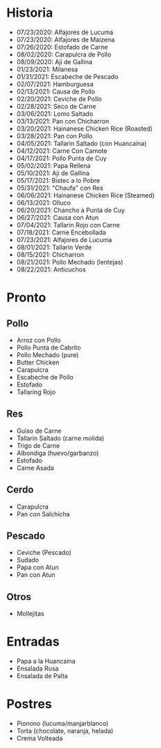 # Historia

- 07/23/2020: Alfajores de Lucuma
- 07/23/2020: Alfajores de Maizena
- 07/26/2020: Estofado de Carne
- 08/02/2020: Carapulcra de Pollo
- 08/09/2020: Aji de Gallina
- 01/23/2021: Milanesa
- 01/31/2021: Escabeche de Pescado
- 02/07/2021: Hamburguesa
- 02/13/2021: Causa de Pollo
- 02/20/2021: Ceviche de Pollo
- 02/28/2021: Seco de Carne
- 03/06/2021: Lomo Saltado
- 03/13/2021: Pan con Chicharron
- 03/20/2021: Hainanese Chicken Rice (Roasted)
- 03/28/2021: Pan con Pollo
- 04/05/2021: Tallarin Saltado (con Huancaina)
- 04/12/2021: Carne Con Camote
- 04/17/2021: Pollo Punta de Cuy
- 05/02/2021: Papa Rellena
- 05/10/2021: Aji de Gallina
- 05/17/2021: Bistec a lo Pobre
- 05/31/2021: "Chaufa" con Res
- 06/06/2021: Hainanese Chicken Rice (Steamed)
- 06/13/2021: Olluco
- 06/20/2021: Chancho a Punta de Cuy
- 06/27/2021: Causa con Atun
- 07/04/2021: Tallarin Rojo con Carne
- 07/18/2021: Carne Encebollada
- 07/23/2021: Alfajores de Lucuma
- 08/01/2021: Tallarin Verde
- 08/15/2021: Chicharron
- 08/21/2021: Pollo Mechado (lentejas)
- 08/22/2021: Anticuchos

# Pronto

## Pollo

- Arroz con Pollo
- Pollo Punta de Cabrito
- Pollo Mechado (pure)
- Butter Chicken
- Carapulcra
- Escabeche de Pollo
- Estofado
- Tallaring Rojo

## Res

- Guiso de Carne
- Tallarin Saltado (carne molida)
- Trigo de Carne
- Albondiga (huevo/garbanzo)
- Estofado
- Carne Asada

## Cerdo

- Carapulcra
- Pan con Salchicha

## Pescado

- Ceviche (Pescado)
- Sudado
- Papa con Atun
- Pan con Atun

## Otros

- Mollejitas

# Entradas

- Papa a la Huancaina
- Ensalada Rusa
- Ensalada de Palta

# Postres

- Pionono (lucuma/manjarblanco)
- Torta (chocolate, naranja, helada)
- Crema Volteada
